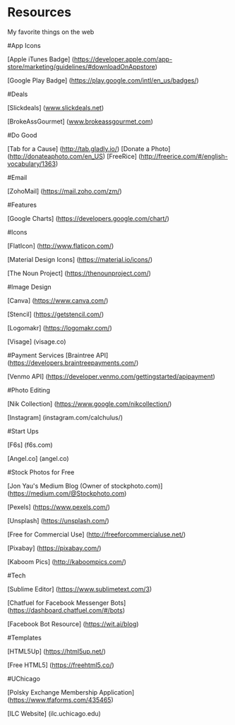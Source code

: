 # Resources
My favorite things on the web

#App Icons

[Apple iTunes Badge] (https://developer.apple.com/app-store/marketing/guidelines/#downloadOnAppstore)

[Google Play Badge] (https://play.google.com/intl/en_us/badges/)

#Deals

[Slickdeals] (www.slickdeals.net)

[BrokeAssGourmet] (www.brokeassgourmet.com)

#Do Good

[Tab for a Cause] (http://tab.gladly.io/)
[Donate a Photo] (http://donateaphoto.com/en_US)
[FreeRice] (http://freerice.com/#/english-vocabulary/1363)

#Email

[ZohoMail] (https://mail.zoho.com/zm/)

#Features

[Google Charts] (https://developers.google.com/chart/)

#Icons

[FlatIcon] (http://www.flaticon.com/)

[Material Design Icons] (https://material.io/icons/)

[The Noun Project] (https://thenounproject.com/)


#Image Design

[Canva] (https://www.canva.com/)

[Stencil] (https://getstencil.com/)

[Logomakr] (https://logomakr.com/)

[Visage] (visage.co)

#Payment Services
[Braintree API] (https://developers.braintreepayments.com/)

[Venmo API] (https://developer.venmo.com/gettingstarted/apipayment)

#Photo Editing

[Nik Collection] (https://www.google.com/nikcollection/)

[Instagram] (instagram.com/calchulus/)

#Start Ups

[F6s] (f6s.com)

[Angel.co] (angel.co)

#Stock Photos for Free

[Jon Yau's Medium Blog (Owner of stockphoto.com)] (https://medium.com/@Stockphoto.com)

[Pexels] (https://www.pexels.com/)

[Unsplash] (https://unsplash.com/)

[Free for Commercial Use] (http://freeforcommercialuse.net/)

[Pixabay] (https://pixabay.com/)

[Kaboom Pics] (http://kaboompics.com/)

#Tech

[Sublime Editor] (https://www.sublimetext.com/3)

[Chatfuel for Facebook Messenger Bots] (https://dashboard.chatfuel.com/#/bots)

[Facebook Bot Resource] (https://wit.ai/blog)


#Templates

[HTML5Up] (https://html5up.net/)

[Free HTML5] (https://freehtml5.co/)


#UChicago

[Polsky Exchange Membership Application] (https://www.tfaforms.com/435465)

[ILC Website] (ilc.uchicago.edu)
